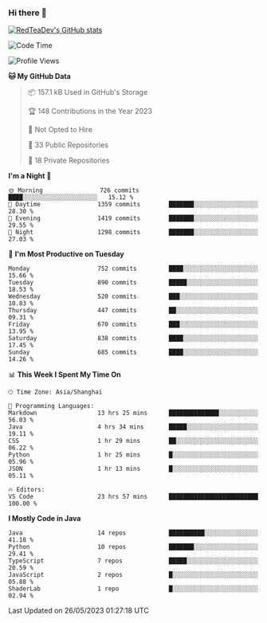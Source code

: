 ### Hi there 👋

<!--
**RedTeaDev/RedTeaDev** is a ✨ _special_ ✨ repository because its `README.md` (this file) appears on your GitHub profile.

Here are some ideas to get you started:

- 🔭 I’m currently working on ...
- 🌱 I’m currently learning ...
- 👯 I’m looking to collaborate on ...
- 🤔 I’m looking for help with ...
- 💬 Ask me about ...
- 📫 How to reach me: ...
- 😄 Pronouns: ...
- ⚡ Fun fact: ...
-->

<!--
[![wakatime](https://wakatime.com/badge/user/6b101ed0-04c0-4490-9283-eb61f2efff96.svg)](https://wakatime.com/@6b101ed0-04c0-4490-9283-eb61f2efff96)
!-->

[![RedTeaDev's GitHub stats](https://github-readme-stats.vercel.app/api?username=RedTeaDev)](https://github.com/anuraghazra/github-readme-stats)
<!--
[![willianrod's wakatime stats](https://github-readme-stats.vercel.app/api/wakatime?username=RedTeaDev)](https://github.com/anuraghazra/github-readme-stats)
!-->
<!--START_SECTION:waka-->
![Code Time](http://img.shields.io/badge/Code%20Time-1%2C440%20hrs%2053%20mins-blue)

![Profile Views](http://img.shields.io/badge/Profile%20Views-1-blue)

**🐱 My GitHub Data** 

> 📦 157.1 kB Used in GitHub's Storage 
 > 
> 🏆 148 Contributions in the Year 2023
 > 
> 🚫 Not Opted to Hire
 > 
> 📜 33 Public Repositories 
 > 
> 🔑 18 Private Repositories 
 > 
**I'm a Night 🦉** 

```text
🌞 Morning                726 commits         ████░░░░░░░░░░░░░░░░░░░░░   15.12 % 
🌆 Daytime                1359 commits        ███████░░░░░░░░░░░░░░░░░░   28.30 % 
🌃 Evening                1419 commits        ███████░░░░░░░░░░░░░░░░░░   29.55 % 
🌙 Night                  1298 commits        ███████░░░░░░░░░░░░░░░░░░   27.03 % 
```
📅 **I'm Most Productive on Tuesday** 

```text
Monday                   752 commits         ████░░░░░░░░░░░░░░░░░░░░░   15.66 % 
Tuesday                  890 commits         █████░░░░░░░░░░░░░░░░░░░░   18.53 % 
Wednesday                520 commits         ███░░░░░░░░░░░░░░░░░░░░░░   10.83 % 
Thursday                 447 commits         ██░░░░░░░░░░░░░░░░░░░░░░░   09.31 % 
Friday                   670 commits         ███░░░░░░░░░░░░░░░░░░░░░░   13.95 % 
Saturday                 838 commits         ████░░░░░░░░░░░░░░░░░░░░░   17.45 % 
Sunday                   685 commits         ████░░░░░░░░░░░░░░░░░░░░░   14.26 % 
```


📊 **This Week I Spent My Time On** 

```text
🕑︎ Time Zone: Asia/Shanghai

💬 Programming Languages: 
Markdown                 13 hrs 25 mins      ██████████████░░░░░░░░░░░   56.03 % 
Java                     4 hrs 34 mins       █████░░░░░░░░░░░░░░░░░░░░   19.11 % 
CSS                      1 hr 29 mins        ██░░░░░░░░░░░░░░░░░░░░░░░   06.22 % 
Python                   1 hr 25 mins        █░░░░░░░░░░░░░░░░░░░░░░░░   05.96 % 
JSON                     1 hr 13 mins        █░░░░░░░░░░░░░░░░░░░░░░░░   05.11 % 

🔥 Editors: 
VS Code                  23 hrs 57 mins      █████████████████████████   100.00 % 
```

**I Mostly Code in Java** 

```text
Java                     14 repos            ██████████░░░░░░░░░░░░░░░   41.18 % 
Python                   10 repos            ███████░░░░░░░░░░░░░░░░░░   29.41 % 
TypeScript               7 repos             █████░░░░░░░░░░░░░░░░░░░░   20.59 % 
JavaScript               2 repos             █░░░░░░░░░░░░░░░░░░░░░░░░   05.88 % 
ShaderLab                1 repo              █░░░░░░░░░░░░░░░░░░░░░░░░   02.94 % 
```




 Last Updated on 26/05/2023 01:27:18 UTC
<!--END_SECTION:waka-->


